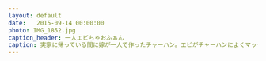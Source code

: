 ```yaml
---
layout: default
date:   2015-09-14 00:00:00
photo: IMG_1852.jpg
caption_header: 一人エビちゃおふぁん
caption: 実家に帰っている間に嫁が一人で作ったチャーハン。エビがチャーハンによくマッチして美味しかったとか。
---
```

